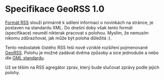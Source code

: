 <!--
title : Specifikace GeoRSS 1.0
author : Roman Ožana <ozana@omdesign.cz>
date : 14.9.2006 23:32:04
tags : GIS, webdesign
-->

# Specifikace GeoRSS 1.0

[Formát RSS][1] slouží primárně k sdílení informací o novinkách na stránce, je postaven na standardu XML. Do dnešní doby však tento formát (specifikace) neuměl nikterak pracovat s polohou. Myslím, že nemusím nikomu zdůrazňovat, jak může být poloha důležitá :).

Tento nedostatek čistého RSS řeší nově vzniklé rozšíření pojmenované [GeoRSS][2]. Polohu je možné zadávat dvěma způsoby a sice jednoduše a nebo dle [GML standardu][3].

Už se těším na RSS agregátor zprav, který bude slučovat zprávy podle jejich polohy.

 [1]: http://cs.wikipedia.org/wiki/RSS "Více o RSS na Wikipedii"
 [2]: http://www.georss.org/1/ "Odkaz na specifikaci GeoRSS"
 [3]: http://en.wikipedia.org/wiki/Geography_Markup_Language "O GML standardu (wikioedia) EN"